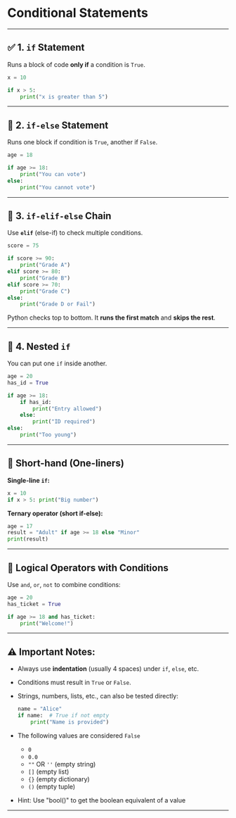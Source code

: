 # Conditional Statements
---

## ✅ 1. **`if` Statement**

Runs a block of code **only if** a condition is `True`.

```python
x = 10

if x > 5:
    print("x is greater than 5")
```

---

## 🔁 2. **`if-else` Statement**

Runs one block if condition is `True`, another if `False`.

```python
age = 18

if age >= 18:
    print("You can vote")
else:
    print("You cannot vote")
```

---

## 🔀 3. **`if-elif-else` Chain**

Use **`elif`** (else-if) to check multiple conditions.

```python
score = 75

if score >= 90:
    print("Grade A")
elif score >= 80:
    print("Grade B")
elif score >= 70:
    print("Grade C")
else:
    print("Grade D or Fail")
```

Python checks top to bottom. It **runs the first match** and **skips the rest**.

---

## 🔄 4. **Nested `if`**

You can put one `if` inside another.

```python
age = 20
has_id = True

if age >= 18:
    if has_id:
        print("Entry allowed")
    else:
        print("ID required")
else:
    print("Too young")
```

---

## 🤏 Short-hand (One-liners)

**Single-line `if`:**
```python
x = 10
if x > 5: print("Big number")
```

**Ternary operator (short if-else):**
```python
age = 17
result = "Adult" if age >= 18 else "Minor"
print(result)
```

---

## 🔗 Logical Operators with Conditions

Use `and`, `or`, `not` to combine conditions:

```python
age = 20
has_ticket = True

if age >= 18 and has_ticket:
    print("Welcome!")
```

---

## ⚠️ Important Notes:

- Always use **indentation** (usually 4 spaces) under `if`, `else`, etc.
- Conditions must result in `True` or `False`.
- Strings, numbers, lists, etc., can also be tested directly:
  ```python
  name = "Alice"
  if name:  # True if not empty
      print("Name is provided")
  ```

- The following values are considered `False`
    - `0`
    - `0.0`
    - `""` OR `''` (empty string)
    - `[]` (empty list)
    - `{}` (empty dictionary)
    - `()` (empty tuple)

- Hint: Use "bool()" to get the boolean equivalent of a value
---


